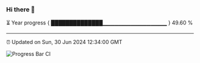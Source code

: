 ### Hi there 👋

⏳ Year progress { ██████████████▁▁▁▁▁▁▁▁▁▁▁▁▁▁▁▁ } 49.60 %

---

⏰ Updated on Sun, 30 Jun 2024 12:34:00 GMT

![Progress Bar CI](https://github.com/ZhaoGui/ZhaoGui/workflows/Progress%20Bar%20CI/badge.svg)
